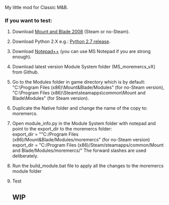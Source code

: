 My little mod for Classic M&B.

### If you want to test:
1. Download [Mount and Blade 2008](https://www.google.com/search?client=firefox-b-d&q=mount+and+blade+2008) (Steam or no-Steam).
2. Download Python 2.X e.g.: [Python 2.7 release](https://www.python.org/download/releases/2.7/).
3. Download [Notepad++](https://notepad-plus-plus.org/downloads/) (you can use MS Notepad if you are strong enough).
4. Download latest version Module System folder (MS_moremercs_vX) from Github.
5. Go to the Modules folder in game directory which is by default:  
   "C:\Program Files (x86)\Mount&Blade/Modules\" (for no-Steam version),  
   "C:\Program Files (x86)\Steam\steamapps\common\Mount and Blade\Modules" (for Steam version).
6. Duplicate the Native folder and change the name of the copy to: moremercs.
7. Open module_info.py in the Module System folder with notepad and point to the export_dir to the moremercs folder:  
   export_dir = ""C:/Program Files (x86)/Mount&Blade/Modules/moremercs" (for no-Steam version)  
   export_dir = "C:/Program Files (x86)/Steam/steamapps/common/Mount and Blade/Modules/moremercs/"
   The forward slashes are used deliberately.
8. Run the build_module.bat file to apply all the changes to the moremercs module folder
9. Test

   ## WIP
